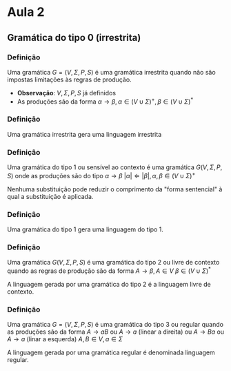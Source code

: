 # Aula 2

## Gramática do tipo 0 (irrestrita)

### Definição

Uma gramática $G = (V, \Sigma, P, S)$ é uma gramática irrestrita quando não são impostas limitações às regras de produção.

* **Observação**: $V, \Sigma, P, S$ já definidos
* As produções são da forma $\alpha \rightarrow \beta, \alpha \in (V \cup \Sigma)^{+}, \beta \in (V \cup \Sigma)^{*}$

### Definição

Uma gramática irrestrita gera uma linguagem irrestrita

### Definição

Uma gramática do tipo 1 ou sensível ao contexto é uma gramática $G(V, \Sigma, P, S)$ onde as produções são do tipo $\alpha \rightarrow \beta\ |\alpha| \Leftarrow |\beta|, \alpha, \beta \in (V \cup \Sigma)^{+}$

Nenhuma substituição pode reduzir o comprimento da "forma sentencial" à qual a substituição é aplicada.

### Definição

Uma gramática do tipo 1 gera uma linguagem do tipo 1.

### Definição

Uma gramática $G(V, \Sigma, P, S)$ é uma gramática do tipo 2 ou livre de contexto quando as regras de produção são da forma $A \rightarrow \beta, A \in V\ \beta \in (V \cup \Sigma)^{*}$

A linguagem gerada por uma gramática do tipo 2 é a linguagem livre de contexto.

### Definição

Uma gramática $G = (V, \Sigma, P, S)$ é uma gramática do tipo 3 ou regular quando as produções são da forma $A \rightarrow aB$ ou $A \rightarrow a$ (linear a direita) ou $A \rightarrow Ba$ ou $A \rightarrow a$ (linar a esquerda) $A, B \in V, a \in \Sigma$

A linguagem gerada por uma gramática regular é denominada linguagem regular.